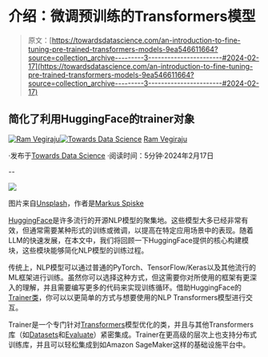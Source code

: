 # 介绍：微调预训练的Transformers模型

> 原文：[https://towardsdatascience.com/an-introduction-to-fine-tuning-pre-trained-transformers-models-9ea546611664?source=collection_archive---------3-----------------------#2024-02-17](https://towardsdatascience.com/an-introduction-to-fine-tuning-pre-trained-transformers-models-9ea546611664?source=collection_archive---------3-----------------------#2024-02-17)

## 简化了利用HuggingFace的trainer对象

[](https://ram-vegiraju.medium.com/?source=post_page---byline--9ea546611664--------------------------------)[![Ram Vegiraju](../Images/07d9334e905f710d9f3c6187cf69a1a5.png)](https://ram-vegiraju.medium.com/?source=post_page---byline--9ea546611664--------------------------------)[](https://towardsdatascience.com/?source=post_page---byline--9ea546611664--------------------------------)[![Towards Data Science](../Images/a6ff2676ffcc0c7aad8aaf1d79379785.png)](https://towardsdatascience.com/?source=post_page---byline--9ea546611664--------------------------------) [Ram Vegiraju](https://ram-vegiraju.medium.com/?source=post_page---byline--9ea546611664--------------------------------)

·发布于[Towards Data Science](https://towardsdatascience.com/?source=post_page---byline--9ea546611664--------------------------------) ·阅读时间：5分钟·2024年2月17日

--

![](../Images/cebb71ff4d5c4ddacfeb817e61408a13.png)

图片来自[Unsplash](https://unsplash.com/photos/matrix-movie-still-iar-afB0QQw)，作者是[Markus Spiske](https://unsplash.com/@markusspiske)

[HuggingFace](https://huggingface.co/)是许多流行的开源NLP模型的聚集地。这些模型大多已经非常有效，但通常需要某种形式的训练或微调，以提高在特定应用场景中的表现。随着LLM的快速发展，在本文中，我们将回顾一下HuggingFace提供的核心构建模块，这些模块能够简化NLP模型的训练过程。

传统上，NLP模型可以通过普通的PyTorch、TensorFlow/Keras以及其他流行的ML框架进行训练。虽然你可以选择这种方式，但这需要你对所使用的框架有更深入的理解，并且需要编写更多的代码来实现训练循环。借助HuggingFace的[Trainer类](https://huggingface.co/docs/transformers/main_classes/trainer)，你可以以更简单的方式与想要使用的NLP Transformers模型进行交互。

Trainer是一个专门针对[Transformers](https://github.com/huggingface/transformers)模型优化的类，并且与其他Transformers库（如[Datasets](https://huggingface.co/docs/datasets/en/index)和[Evaluate](https://huggingface.co/docs/evaluate/en/index)）紧密集成。Trainer在更高级的层次上也支持分布式训练库，并且可以轻松集成到如Amazon SageMaker这样的基础设施平台中。
